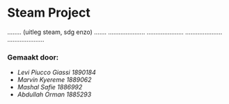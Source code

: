 #  Steam Project 

........ (uitleg steam, sdg enzo) .......
.....................
.....................
.....................
.....................


### Gemaakt door:
* *Levi Piucco Giassi 1890184*
* *Marvin Kyereme 1889062*
* *Mashal Safie 1886992*
* *Abdullah Orman 1885293*
